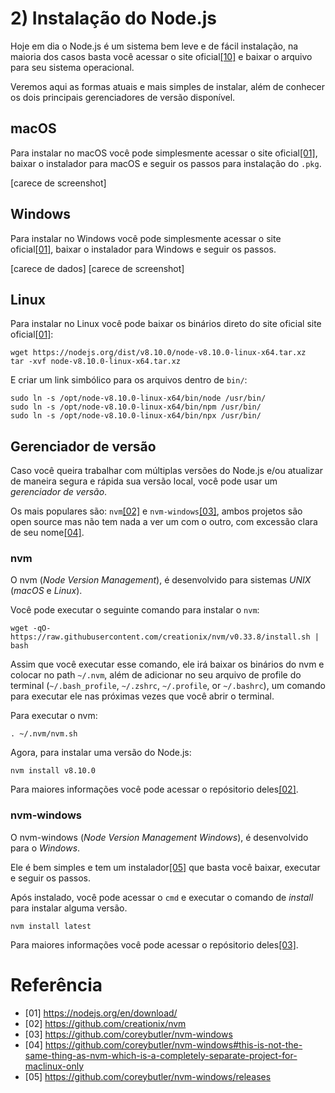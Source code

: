 # 2) Instalação do Node.js

Hoje em dia o Node.js é um sistema bem leve e de fácil instalação, na maioria dos casos basta você acessar o site oficial[[10]](https://nodejs.org/en/download/) e baixar o arquivo para seu sistema operacional.

Veremos aqui as formas atuais e mais simples de instalar, além de conhecer os dois principais gerenciadores de versão disponível.

<a id="getting-ready-macos"></a>
## macOS

Para instalar no macOS você pode simplesmente acessar o site oficial[[01]](https://nodejs.org/en/download/), baixar o instalador para macOS e seguir os passos para instalação do `.pkg`.

[carece de screenshot]

<a id="getting-ready-windows"></a>
## Windows

Para instalar no Windows você pode simplesmente acessar o site oficial[[01]](https://nodejs.org/en/download/), baixar o instalador para Windows e seguir os passos.


[carece de dados]
[carece de screenshot]

<a id="getting-ready-linux"></a>
## Linux

Para instalar no Linux você pode baixar os binários direto do site oficial site oficial[[01]](https://nodejs.org/en/download/):

```shell
wget https://nodejs.org/dist/v8.10.0/node-v8.10.0-linux-x64.tar.xz
tar -xvf node-v8.10.0-linux-x64.tar.xz
```

E criar um link simbólico para os arquivos dentro de `bin/`:

```shell
sudo ln -s /opt/node-v8.10.0-linux-x64/bin/node /usr/bin/
sudo ln -s /opt/node-v8.10.0-linux-x64/bin/npm /usr/bin/
sudo ln -s /opt/node-v8.10.0-linux-x64/bin/npx /usr/bin/
```

## Gerenciador de versão

Caso você queira trabalhar com múltiplas versões do Node.js e/ou atualizar de maneira segura e rápida sua versão local, você pode usar um *gerenciador de versão*.

Os mais populares são: `nvm`[[02]](https://github.com/creationix/nvm) e `nvm-windows`[[03]](https://github.com/coreybutler/nvm-windows), ambos projetos são open source mas não tem nada a ver um com o outro, com excessão clara de seu nome[[04]](https://github.com/coreybutler/nvm-windows#this-is-not-the-same-thing-as-nvm-which-is-a-completely-separate-project-for-maclinux-only).

### nvm

O nvm (*Node Version Management*), é desenvolvido para sistemas *UNIX* (*macOS* e *Linux*).

Você pode executar o seguinte comando para instalar o `nvm`:
```shell
wget -qO- https://raw.githubusercontent.com/creationix/nvm/v0.33.8/install.sh | bash
```

Assim que você executar esse comando, ele irá baixar os binários do nvm e colocar no path `~/.nvm`, além de adicionar no seu arquivo de profile do terminal (`~/.bash_profile`, `~/.zshrc`, `~/.profile`, or `~/.bashrc`), um comando para executar ele nas próximas vezes que você abrir o terminal.

Para executar o nvm:
```shell
. ~/.nvm/nvm.sh
```

Agora, para instalar uma versão do Node.js:
```shell
nvm install v8.10.0
```

Para maiores informações você pode acessar o repósitorio deles[[02]](https://github.com/creationix/nvm).

### nvm-windows

O nvm-windows (*Node Version Management Windows*), é desenvolvido para o *Windows*.

Ele é bem simples e tem um instalador[[05]](https://github.com/coreybutler/nvm-windows/releases) que basta você baixar, executar e seguir os passos.


Após instalado, você pode acessar o `cmd` e executar o comando de *install* para instalar alguma versão.

```shell
nvm install latest
```

Para maiores informações você pode acessar o repósitorio deles[[03]](ttps://github.com/coreybutler/nvm-windows).

# Referência

<a id='ref-1'></a>
- [01] https://nodejs.org/en/download/
<a id='ref-2'></a>
- [02] https://github.com/creationix/nvm
<a id='ref-3'></a>
- [03] https://github.com/coreybutler/nvm-windows
<a id='ref-4'></a>
- [04] https://github.com/coreybutler/nvm-windows#this-is-not-the-same-thing-as-nvm-which-is-a-completely-separate-project-for-maclinux-only
<a id='ref-5'></a>
- [05] https://github.com/coreybutler/nvm-windows/releases
